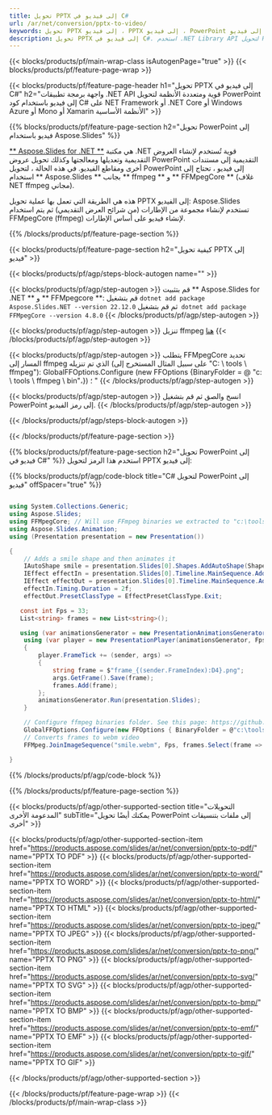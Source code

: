 ```yaml
---
title: تحويل PPTX إلى فيديو في C#
url: /ar/net/conversion/pptx-to-video/
keywords: تحويل PPTX إلى فيديو ، PPTX إلى فيديو ، PowerPoint إلى فيديو ، PPTX إلى MP4 ، C# API ، مكتبة .NET
description: تحويل PPTX إلى فيديو في C#. استخدم .NET Library API لتحويل PowerPoint إلى فيديو
---
```


{{< blocks/products/pf/main-wrap-class isAutogenPage="true" >}}
{{< blocks/products/pf/feature-page-wrap >}}

{{< blocks/products/pf/feature-page-header h1="تحويل PPTX إلى فيديو في C#" h2="واجهة برمجة تطبيقات .NET API قوية ومتعددة الأنظمة لتحويل PowerPoint إلى فيديو باستخدام كود C# على NET Framework أو .NET Core أو Windows Azure أو Mono أو Xamarin الأنظمة الأساسية" >}}

{{% blocks/products/pf/feature-page-section h2="تحويل PowerPoint إلى فيديو باستخدام Aspose.Slides" %}}

[** Aspose.Slides for .NET **](https://products.aspose.com/slides/ar/net/) هي مكتبة .NET قوية تُستخدم لإنشاء العروض التقديمية وتعديلها ومعالجتها وكذلك تحويل عروض PowerPoint التقديمية إلى مستندات أخرى ومقاطع الفيديو. في هذه الحالة ، لتحويل PowerPoint إلى فيديو ، تحتاج إلى استخدام ** Aspose.Slides ** بجانب ** ffmpeg ** و ** FFMpegCore ** (غلاف NET ffmpeg مجاني).

هذه هي الطريقة التي تعمل بها عملية تحويل PPTX إلى الفيديو: Aspose.Slides تستخدم لإنشاء مجموعة من الإطارات (من شرائح العرض التقديمي) ثم يتم استخدام FFMpegCore (ffmpeg) لإنشاء فيديو على أساس الإطارات.

{{% /blocks/products/pf/feature-page-section %}}

{{< blocks/products/pf/feature-page-section  h2="كيفية تحويل PPTX إلى فيديو" >}}

{{< blocks/products/pf/agp/steps-block-autogen name="" >}}

{{< blocks/products/pf/agp/step-autogen >}}
قم بتثبيت ** Aspose.Slides for .NET ** و ** FFMpegcore **: قم بتشغيل `dotnet add package Aspose.Slides.NET --version 22.12.0` ثم قم بتشغيل` dotnet add package FFMpegCore --version 4.8.0`
{{< /blocks/products/pf/agp/step-autogen >}}

{{< blocks/products/pf/agp/step-autogen >}}
تنزيل ffmpeg [هنا](https://ffmpeg.org/download.html)
{{< /blocks/products/pf/agp/step-autogen >}}

{{< blocks/products/pf/agp/step-autogen >}}
يتطلب FFMpegCore تحديد المسار إلى ffmpeg الذي تم تنزيله (على سبيل المثال المستخرج إلى "C: \ tools \ ffmpeg"): GlobalFFOptions.Configure (new FFOptions {BinaryFolder = @ "c: \ tools \ ffmpeg \ bin"،}) ؛ "
{{< /blocks/products/pf/agp/step-autogen >}}

{{< blocks/products/pf/agp/step-autogen >}}
انسخ والصق ثم قم بتشغيل PowerPoint إلى رمز الفيديو.
{{< /blocks/products/pf/agp/step-autogen >}}

{{< /blocks/products/pf/agp/steps-block-autogen >}}

{{< /blocks/products/pf/feature-page-section >}}

{{% blocks/products/pf/feature-page-section  h2="تحويل PowerPoint إلى فيديو في C#" %}}
استخدم هذا الرمز لتحويل PPTX إلى فيديو:

{{% blocks/products/pf/agp/code-block title="C# لتحويل PowerPoint إلى فيديو" offSpacer="true" %}}
```cs

using System.Collections.Generic;
using Aspose.Slides;
using FFMpegCore; // Will use FFmpeg binaries we extracted to "c:\tools\ffmpeg" before
using Aspose.Slides.Animation;
using (Presentation presentation = new Presentation())

{
    // Adds a smile shape and then animates it
    IAutoShape smile = presentation.Slides[0].Shapes.AddAutoShape(ShapeType.SmileyFace, 110, 20, 500, 500);
    IEffect effectIn = presentation.Slides[0].Timeline.MainSequence.AddEffect(smile, EffectType.Fly, EffectSubtype.TopLeft, EffectTriggerType.AfterPrevious);
    IEffect effectOut = presentation.Slides[0].Timeline.MainSequence.AddEffect(smile, EffectType.Fly, EffectSubtype.BottomRight, EffectTriggerType.AfterPrevious);
    effectIn.Timing.Duration = 2f;
    effectOut.PresetClassType = EffectPresetClassType.Exit;

   const int Fps = 33;
   List<string> frames = new List<string>();

   using (var animationsGenerator = new PresentationAnimationsGenerator(presentation))
    using (var player = new PresentationPlayer(animationsGenerator, Fps))
    {
        player.FrameTick += (sender, args) =>
        {
            string frame = $"frame_{(sender.FrameIndex):D4}.png";
            args.GetFrame().Save(frame);
            frames.Add(frame);
        };
        animationsGenerator.Run(presentation.Slides);
    }

    // Configure ffmpeg binaries folder. See this page: https://github.com/rosenbjerg/FFMpegCore#installation
    GlobalFFOptions.Configure(new FFOptions { BinaryFolder = @"c:\tools\ffmpeg\bin", });
    // Converts frames to webm video
    FFMpeg.JoinImageSequence("smile.webm", Fps, frames.Select(frame => ImageInfo.FromPath(frame)).ToArray());

}
```
{{% /blocks/products/pf/agp/code-block %}}

{{% /blocks/products/pf/feature-page-section %}}

{{< blocks/products/pf/agp/other-supported-section title="التحويلات المدعومة الأخرى" subTitle="يمكنك أيضًا تحويل PowerPoint إلى ملفات بتنسيقات أخرى" >}}

{{< blocks/products/pf/agp/other-supported-section-item href="https://products.aspose.com/slides/ar/net/conversion/pptx-to-pdf/" name="PPTX TO PDF" >}}
{{< blocks/products/pf/agp/other-supported-section-item href="https://products.aspose.com/slides/ar/net/conversion/pptx-to-word/" name="PPTX TO WORD" >}}
{{< blocks/products/pf/agp/other-supported-section-item href="https://products.aspose.com/slides/ar/net/conversion/pptx-to-html/" name="PPTX TO HTML" >}}
{{< blocks/products/pf/agp/other-supported-section-item href="https://products.aspose.com/slides/ar/net/conversion/pptx-to-jpeg/" name="PPTX TO JPEG" >}}
{{< blocks/products/pf/agp/other-supported-section-item href="https://products.aspose.com/slides/ar/net/conversion/pptx-to-png/" name="PPTX TO PNG" >}}
{{< blocks/products/pf/agp/other-supported-section-item href="https://products.aspose.com/slides/ar/net/conversion/pptx-to-svg/" name="PPTX TO SVG" >}}
{{< blocks/products/pf/agp/other-supported-section-item href="https://products.aspose.com/slides/ar/net/conversion/pptx-to-bmp/" name="PPTX TO BMP" >}}
{{< blocks/products/pf/agp/other-supported-section-item href="https://products.aspose.com/slides/ar/net/conversion/pptx-to-emf/" name="PPTX TO EMF" >}}
{{< blocks/products/pf/agp/other-supported-section-item href="https://products.aspose.com/slides/ar/net/conversion/pptx-to-gif/" name="PPTX TO GIF" >}}

{{< /blocks/products/pf/agp/other-supported-section >}}

{{< /blocks/products/pf/feature-page-wrap >}}
{{< /blocks/products/pf/main-wrap-class >}}